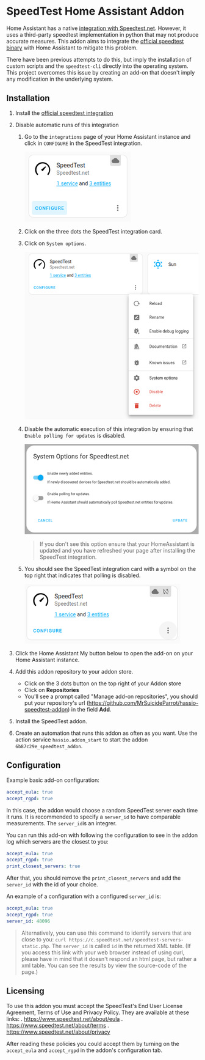 # SpeedTest Home Assistant Addon

Home Assistant has a native [integration with Speedtest.net](https://www.home-assistant.io/integrations/speedtestdotnet/). However, it uses a third-party speedtest implementation in python that may not produce accurate measures. This addon aims to integrate the [official speedtest binary](https://www.speedtest.net/apps/cli) with Home Assistant to mitigate this problem.

There have been previous attempts to do this, but imply the installation of custom scripts and the `speedtest-cli` directly into the operating system. This project overcomes this issue by creating an add-on that doesn't imply any modification in the underlying system.

## Installation
1. Install the [official speedtest integration](https://www.home-assistant.io/integrations/speedtestdotnet/)
2. Disable automatic runs of this integration
	1. Go to the `integrations` page of your Home Assistant instance and click in `CONFIGURE` in the SpeedTest integration.

		![speedtest integration page](images/speedtest-integration-page.png)

	2. Click on the three dots the SpeedTest integration card.
	3. Click on `System options`.

		![speedtest options page](images/speedtest-options.png)
	4. Disable the automatic execution of this integration by ensuring that `Enable polling for updates` is disabled.

		![speedtest polling setting](images/speedtest-polling.png)
		> If you don't see this option ensure that your HomeAssistant is updated and you have refreshed your page after installing the SpeedTest integration.

	5. You should see the SpeedTest integration card with a symbol on the top right that indicates that polling is disabled.

		![speedtest polling disabled](images/speedtest-configured.png)

3. Click the Home Assistant My button below to open the add-on on your Home Assistant instance.

4. Add this addon repository to your addon store.
	* Click on the 3 dots button on the top right of your Addon store
	* Click on **Repositories**
	* You'll see a prompt called "Manage add-on repositories", you should put your repository's url (https://github.com/MrSuicideParrot/hassio-speedtest-addon) in the field **Add**.
5. Install the SpeedTest addon.
6. Create an automation that runs this addon as often as you want. Use the action service `hassio.addon_start` to start the addon `6b87c29e_speedtest_addon`.

## Configuration

Example basic add-on configuration:
```yaml
accept_eula: true
accept_rgpd: true
```

In this case, the addon would choose a random SpeedTest server each time it runs. It is recommended to specify a `server_id`  to have comparable measurements. The `server_id`is an integrer. 

You can run this add-on with following the configuration to see in the addon log which servers are the closest to you:

```yaml
accept_eula: true
accept_rgpd: true
print_closest_servers: true
```

After that, you should remove the `print_closest_servers` and add the `server_id` with the id of your choice.

An example of a configuration with a configured `server_id` is:
```yaml
accept_eula: true
accept_rgpd: true
server_id: 48096
```

> Alternatively, you can use this command to identify servers that are close to you: `curl https://c.speedtest.net/speedtest-servers-static.php`. The `server_id` is called `id` in the returned XML table.  (If you access this link with your web browser instead of using curl, please have in mind that it doesn't respond an html page, but rather a xml table. You can see the results by view the source-code of the page.)


## Licensing

To use this addon you must accept the SpeedTest's End User License Agreement, Terms of Use and Privacy Policy. They are available at these links:
. https://www.speedtest.net/about/eula
. https://www.speedtest.net/about/terms
. https://www.speedtest.net/about/privacy

After reading these policies you could accept them by turning on the `accept_eula` and `accept_rgpd` in the addon's configuration tab.

